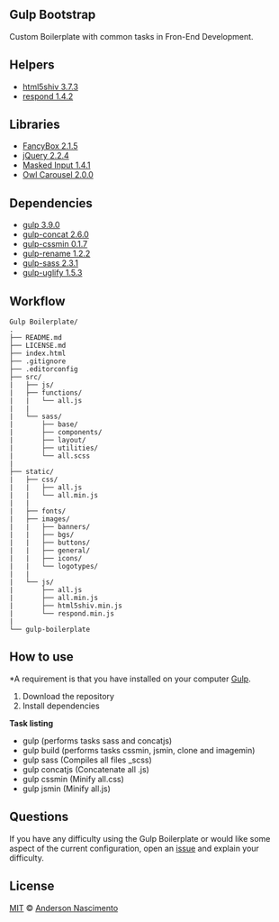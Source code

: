 ## Gulp Bootstrap
Custom Boilerplate with common tasks in Fron-End Development.

## Helpers
* [html5shiv 3.7.3](https://github.com/aFarkas/html5shiv) 
* [respond 1.4.2](https://github.com/scottjehl/Respond)

## Libraries 
* [FancyBox 2.1.5](http://fancyapps.com/fancybox/) 
* [jQuery 2.2.4](https://code.jquery.com/)
* [Masked Input 1.4.1](https://github.com/digitalBush/jquery.maskedinput)
* [Owl Carousel 2.0.0](http://www.owlcarousel.owlgraphic.com/)

## Dependencies
* [gulp 3.9.0](http://gulpjs.com) 
* [gulp-concat 2.6.0](https://www.npmjs.com/package/gulp-concat)
* [gulp-cssmin 0.1.7](https://www.npmjs.com/package/gulp-cssmin)
* [gulp-rename 1.2.2](https://www.npmjs.com/package/gulp-rename)
* [gulp-sass 2.3.1](https://www.npmjs.com/package/gulp-sass)
* [gulp-uglify 1.5.3](https://www.npmjs.com/package/gulp-uglify)

## Workflow
```
Gulp Boilerplate/
.
├── README.md
├── LICENSE.md
├── index.html
├── .gitignore
├── .editorconfig
├── src/
|   ├── js/
|   ├── functions/
|   |   └── all.js
|   |
|   └── sass/
|      	├── base/
|      	├── components/
|      	├── layout/
|      	├── utilities/
|      	└── all.scss
|
├── static/
|   ├── css/
|   |   ├── all.js
|   |   └── all.min.js
|   |
|   ├── fonts/
|   ├── images/
|   |  	├── banners/
|   |  	├── bgs/
|   |  	├── buttons/
|   |  	├── general/
|   |  	├── icons/
|   |  	└── logotypes/
|   |
|   └── js/
|   	├── all.js
|   	├── all.min.js
|   	├── html5shiv.min.js
|   	└── respond.min.js
|
└── gulp-boilerplate
```

## How to use
*A requirement is that you have installed on your computer [Gulp](http://gulpjs.com/).

1. Download the repository
2. Install dependencies

**Task listing**
- gulp (performs tasks sass and concatjs)
- gulp build (performs tasks cssmin, jsmin, clone and imagemin)
- gulp sass (Compiles all files  _scss)
- gulp concatjs (Concatenate all .js)
- gulp cssmin (Minify all.css)
- gulp jsmin (Minify all.js)

## Questions
If you have any difficulty using the Gulp Boilerplate or would like some aspect of the current configuration, open an [issue](https://github.com/theandersonn/gulp-bootstrap/issues/new) and explain your difficulty.

## License
[MIT](https://github.com/theandersonn/gulp-bootstrap/blob/master/LICENSE.md) © [Anderson Nascimento](https://github.com/theandersonn)